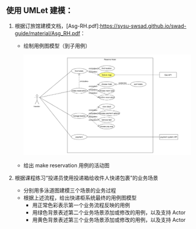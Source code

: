 ## 使用 **UMLet** 建模：

1. 根据订旅馆建模文档，[Asg-RH.pdf]:<https://sysu-swsad.github.io/swad-guide/material/Asg_RH.pdf>：

   - 绘制用例图模型（到子用例）

     ![2](https://github.com/yhao1886/yhao1886.github.io/blob/master/swsad/picture/2.PNG?raw=true)

   - 给出 make reservation 用例的活动图

     

   

2. 根据课程练习“投递员使用投递箱给收件人快递包裹”的业务场景
   - 分别用多泳道图建模三个场景的业务过程
   - 根据上述流程，给出快递柜系统最终的用例图模型
     - 用正常色彩表示第一个业务流程反映的用例
     - 用绿色背景表述第二个业务场景添加或修改的用例，以及支持 Actor
     - 用黄色背景表述第三个业务场景添加或修改的用例，以及支持 Actor
